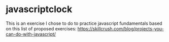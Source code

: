 # javascriptclock

This is an exercise I chose to do to practice javascript fundamentals based on this list of proposed exercises: https://skillcrush.com/blog/projects-you-can-do-with-javascript/
